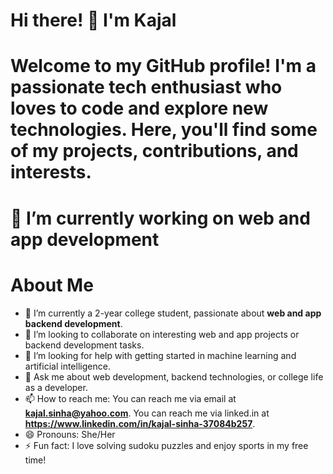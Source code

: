 # Hi there! 👋 I'm Kajal

# Welcome to my GitHub profile! I'm a passionate tech enthusiast who loves to code and explore new technologies. Here, you'll find some of my projects, contributions, and interests.

<!--
**kajal-sinha02/kajal-sinha02** is a ✨ _special_ ✨ repository because its `README.md` (this file) appears on your GitHub profile.

Here are some ideas to get you started:-->

# 🔭 I’m currently working on web and app development

# About Me

- 🌱 I’m currently a 2-year college student, passionate about **web and app backend development**.
- 👯 I’m looking to collaborate on interesting web and app projects or backend development tasks.
- 🤔 I’m looking for help with getting started in machine learning and artificial intelligence.
- 💬 Ask me about web development, backend technologies, or college life as a developer.
- 📫 How to reach me:
      You can reach me via email at **kajal.sinha@yahoo.com**.
      You can reach me via linked.in at **https://www.linkedin.com/in/kajal-sinha-37084b257**.
- 😄 Pronouns: She/Her
- ⚡ Fun fact: I love solving sudoku puzzles and enjoy sports in my free time!


